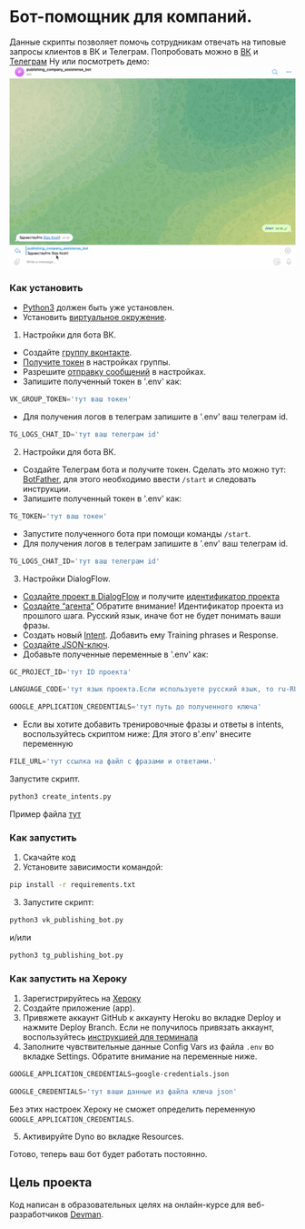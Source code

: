 # Бот-помощник для компаний.
Данные скрипты позволяет помочь сотрудникам отвечать на типовые запросы клиентов в ВК и Телеграм.
Попробовать можно в [ВК](https://vk.com/im?sel=-210042253) и [Телеграм](https://t.me/publishing_assistense_bot)
Ну или посмотреть демо: ![демо](assets/tg_assistense_bot.gif)
### Как установить
- [Python3](https://www.python.org/downloads/) должен быть уже установлен. 
- Установить [виртуальное окружение](https://python-scripts.com/virtualenv).
  
1. Настройки для бота ВК.
- Создайте [группу вконтакте](https://vk.com/groups).
- [Получите токен](https://dvmn.org/media/filer_public/2f/11/2f11a34a-1de3-4acc-838d-d1be37bd6828/screenshot_from_2019-04-29_20-10-16.png) в настройках группы.
- Разрешите [отправку сообщений](https://dvmn.org/media/screenshot_from_2019-04-29_20-15-54.png) в настройках. 
- Запишите полученный токен в '.env' как:
```python
VK_GROUP_TOKEN='тут ваш токен'
```
- Для получения логов в телеграм запишите в '.env' ваш телеграм id.
```python
TG_LOGS_CHAT_ID='тут ваш телеграм id'
```
  
2. Настройки для бота ВК.
- Создайте Телеграм бота  и получите токен. Сделать это можно тут: [BotFather](https://telegram.me/BotFather), для этого необходимо
ввести `/start` и следовать инструкции.
- Запишите полученный токен в '.env' как:
```python
TG_TOKEN='тут ваш токен'
```  
- Запустите полученного бота при помощи команды `/start`.
- Для получения логов в телеграм запишите в '.env' ваш телеграм id.
```python
TG_LOGS_CHAT_ID='тут ваш телеграм id'
```

3. Настройки DialogFlow.
- [Cоздайте проект в DialogFlow](https://cloud.google.com/dialogflow/docs/quick/setup) и получите [идентификатор проекта](https://dvmn.org/media/project.png)
- [Cоздайте “агента”](https://cloud.google.com/dialogflow/docs/quick/build-agent)
  Обратите внимание! Идентификатор проекта из прошлого шага. Русский язык, иначе бот не будет понимать ваши фразы.
- Создать новый [Intent](https://dvmn.org/media/screenshot_from_2019-04-29_15-19-56.png). Добавить ему Training phrases и Response.
- [Создайте JSON-ключ](https://cloud.google.com/docs/authentication/getting-started).
- Добавьте полученные переменные в '.env' как:
```python
GC_PROJECT_ID='тут ID проекта'
```  
```python
LANGUAGE_CODE='тут язык проекта.Если используете русский язык, то ru-RU'
```  
```python
GOOGLE_APPLICATION_CREDENTIALS='тут путь до полученного ключа'
```
- Если вы хотите добавить тренировочные фразы и ответы в intents, воспользуйтесь скриптом ниже:
Для этого в'.env' внесите переменную
```python
FILE_URL='тут ссылка на файл с фразами и ответами.'
```
Запустите скрипт.
```bash
python3 create_intents.py
```
Пример файла [тут](https://dvmn.org/media/filer_public/a7/db/a7db66c0-1259-4dac-9726-2d1fa9c44f20/questions.json)

### Как запустить
1. Скачайте код
2. Установите зависимости командой:
```bash
pip install -r requirements.txt
```
3. Запустите скрипт:
```bash
python3 vk_publishing_bot.py
```
и/или
```bash
python3 tg_publishing_bot.py
```

### Как запустить на Хероку
1. Зарегистрируйтесь на [Хероку](https://id.heroku.com/login)
2. Cоздайте приложение (app). 
3. Привяжете аккаунт GitHub к аккаунту Heroku во вкладке Deploy и нажмите Deploy Branch.
   Если не получилось привязать аккаунт, воспользуйтесь [инструкцией для терминала](https://devcenter.heroku.com/articles/git)
4. Заполните чувствительные данные Config Vars из файла `.env` во вкладке Settings.
Обратите внимание на переменные ниже.
```python   
GOOGLE_APPLICATION_CREDENTIALS=google-credentials.json
```
```python   
GOOGLE_CREDENTIALS='тут ваши данные из файла ключа json'
```
Без этих настроек Хероку не сможет определить переменную `GOOGLE_APPLICATION_CREDENTIALS`.

5. Активируйте Dyno во вкладке Resources. 

Готово, теперь ваш бот будет работать постоянно.

## Цель проекта

Код написан в образовательных целях на онлайн-курсе для веб-разработчиков [Devman](https://dvmn.org).
